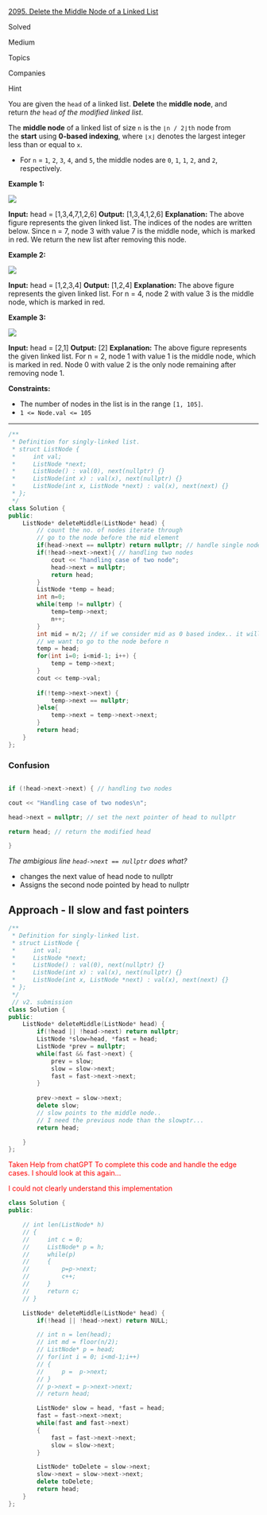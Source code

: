 
[2095. Delete the Middle Node of a Linked List](https://leetcode.com/problems/delete-the-middle-node-of-a-linked-list/)

Solved

Medium

Topics

Companies

Hint

You are given the `head` of a linked list. **Delete** the **middle node**, and return _the_ `head` _of the modified linked list_.

The **middle node** of a linked list of size `n` is the `⌊n / 2⌋th` node from the **start** using **0-based indexing**, where `⌊x⌋` denotes the largest integer less than or equal to `x`.

- For `n` = `1`, `2`, `3`, `4`, and `5`, the middle nodes are `0`, `1`, `1`, `2`, and `2`, respectively.

**Example 1:**

![](https://assets.leetcode.com/uploads/2021/11/16/eg1drawio.png)

**Input:** head = [1,3,4,7,1,2,6]
**Output:** [1,3,4,1,2,6]
**Explanation:**
The above figure represents the given linked list. The indices of the nodes are written below.
Since n = 7, node 3 with value 7 is the middle node, which is marked in red.
We return the new list after removing this node. 

**Example 2:**

![](https://assets.leetcode.com/uploads/2021/11/16/eg2drawio.png)

**Input:** head = [1,2,3,4]
**Output:** [1,2,4]
**Explanation:**
The above figure represents the given linked list.
For n = 4, node 2 with value 3 is the middle node, which is marked in red.

**Example 3:**

![](https://assets.leetcode.com/uploads/2021/11/16/eg3drawio.png)

**Input:** head = [2,1]
**Output:** [2]
**Explanation:**
The above figure represents the given linked list.
For n = 2, node 1 with value 1 is the middle node, which is marked in red.
Node 0 with value 2 is the only node remaining after removing node 1.

**Constraints:**

- The number of nodes in the list is in the range `[1, 105]`.
- `1 <= Node.val <= 105`


---

```cpp
/**
 * Definition for singly-linked list.
 * struct ListNode {
 *     int val;
 *     ListNode *next;
 *     ListNode() : val(0), next(nullptr) {}
 *     ListNode(int x) : val(x), next(nullptr) {}
 *     ListNode(int x, ListNode *next) : val(x), next(next) {}
 * };
 */
class Solution {
public:
    ListNode* deleteMiddle(ListNode* head) {
        // count the no. of nodes iterate through
        // go to the node before the mid element
        if(head->next == nullptr) return nullptr; // handle single node in linked list
        if(!head->next->next){ // handling two nodes
            cout << "handling case of two node";
            head->next = nullptr;
            return head;
        }
        ListNode *temp = head;
        int n=0;
        while(temp != nullptr) {
            temp=temp->next;
            n++;
        }
        int mid = n/2; // if we consider mid as 0 based index.. it will point to the exact node to be deleted
        // we want to go to the node before n
        temp = head;
        for(int i=0; i<mid-1; i++) {
            temp = temp->next;
        }
        cout << temp->val;
        
        if(!temp->next->next) {
            temp->next == nullptr;
        }else{
            temp->next = temp->next->next;
        }
        return head;
    }
};
```

### Confusion

```cpp

if (!head->next->next) { // handling two nodes

cout << "Handling case of two nodes\n";

head->next = nullptr; // set the next pointer of head to nullptr

return head; // return the modified head

}

```

*The ambigious line `head->next == nullptr` does what?*
- changes the next value of head node to nullptr
- Assigns the second node pointed by head to nullptr


## Approach - II slow and fast pointers

```cpp
/**
 * Definition for singly-linked list.
 * struct ListNode {
 *     int val;
 *     ListNode *next;
 *     ListNode() : val(0), next(nullptr) {}
 *     ListNode(int x) : val(x), next(nullptr) {}
 *     ListNode(int x, ListNode *next) : val(x), next(next) {}
 * };
 */
 // v2. submission
class Solution {
public:
    ListNode* deleteMiddle(ListNode* head) {
        if(!head || !head->next) return nullptr;
        ListNode *slow=head, *fast = head;
        ListNode *prev = nullptr;
        while(fast && fast->next) {
            prev = slow;
            slow = slow->next;
            fast = fast->next->next;
        }
        
        prev->next = slow->next;
        delete slow;
        // slow points to the middle node..
        // I need the previous node than the slowptr...
        return head;

    }
};

```

<p style='color:red;'>Taken Help from chatGPT To complete this code and handle the edge cases. I should look at this again... </p>

<p style='color:red;'>I could not clearly understand this implementation </p>

```cpp
class Solution {
public:

    // int len(ListNode* h)
    // {
    //     int c = 0;
    //     ListNode* p = h;
    //     while(p)
    //     {
    //         p=p->next;
    //         c++;
    //     }
    //     return c;
    // }

    ListNode* deleteMiddle(ListNode* head) {
        if(!head || !head->next) return NULL;

        // int n = len(head);
        // int md = floor(n/2);
        // ListNode* p = head;
        // for(int i = 0; i<md-1;i++)
        // {
        //     p =  p->next;
        // }
        // p->next = p->next->next;
        // return head;

        ListNode* slow = head, *fast = head;
        fast = fast->next->next;
        while(fast and fast->next)
        {
            fast = fast->next->next;
            slow = slow->next;
        }

        ListNode* toDelete = slow->next;
        slow->next = slow->next->next;
        delete toDelete;
        return head;
    }
};

```


